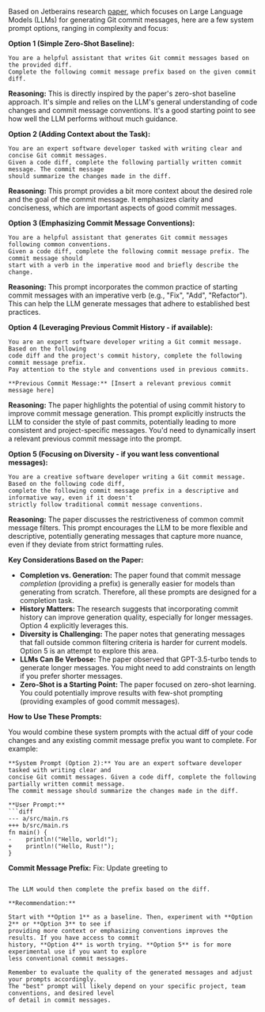 Based on Jetberains research [paper](https://arxiv.org/pdf/2308.07655), which focuses on Large Language
Models (LLMs) for generating Git commit messages, here are a few system prompt options, ranging in
complexity and focus:

**Option 1 (Simple Zero-Shot Baseline):**

```
You are a helpful assistant that writes Git commit messages based on the provided diff.
Complete the following commit message prefix based on the given commit diff.
```

**Reasoning:** This is directly inspired by the paper's zero-shot baseline approach.
It's simple and relies on the LLM's general understanding of code changes and commit message conventions.
It's a good starting point to see how well the LLM performs without much guidance.

**Option 2 (Adding Context about the Task):**

```
You are an expert software developer tasked with writing clear and concise Git commit messages.
Given a code diff, complete the following partially written commit message. The commit message
should summarize the changes made in the diff.
```

**Reasoning:** This prompt provides a bit more context about the desired role and the goal of
the commit message. It emphasizes clarity and conciseness, which are important aspects of good
commit messages.

**Option 3 (Emphasizing Commit Message Conventions):**

```
You are a helpful assistant that generates Git commit messages following common conventions.
Given a code diff, complete the following commit message prefix. The commit message should
start with a verb in the imperative mood and briefly describe the change.
```

**Reasoning:** This prompt incorporates the common practice of starting commit messages with
an imperative verb (e.g., "Fix", "Add", "Refactor"). This can help the LLM generate messages
that adhere to established best practices.

**Option 4 (Leveraging Previous Commit History - if available):**

```
You are an expert software developer writing a Git commit message. Based on the following
code diff and the project's commit history, complete the following commit message prefix.
Pay attention to the style and conventions used in previous commits.

**Previous Commit Message:** [Insert a relevant previous commit message here]
```

**Reasoning:**  The paper highlights the potential of using commit history to improve commit
message generation. This prompt explicitly instructs the LLM to consider the style of past commits,
potentially leading to more consistent and project-specific messages. You'd need to dynamically
insert a relevant previous commit message into the prompt.

**Option 5 (Focusing on Diversity - if you want less conventional messages):**

```
You are a creative software developer writing a Git commit message. Based on the following code diff,
complete the following commit message prefix in a descriptive and informative way, even if it doesn't
strictly follow traditional commit message conventions.
```

**Reasoning:**  The paper discusses the restrictiveness of common commit message filters.
This prompt encourages the LLM to be more flexible and descriptive, potentially generating
messages that capture more nuance, even if they deviate from strict formatting rules.

**Key Considerations Based on the Paper:**

* **Completion vs. Generation:** The paper found that commit message *completion* (providing a prefix)
  is generally easier for models than generating from scratch. Therefore, all these prompts are designed
  for a completion task.
* **History Matters:** The research suggests that incorporating commit history can improve generation
  quality, especially for longer messages. Option 4 explicitly leverages this.
* **Diversity is Challenging:** The paper notes that generating messages that fall outside common
  filtering criteria is harder for current models. Option 5 is an attempt to explore this area.
* **LLMs Can Be Verbose:** The paper observed that GPT-3.5-turbo tends to generate longer messages.
  You might need to add constraints on length if you prefer shorter messages.
* **Zero-Shot is a Starting Point:** The paper focused on zero-shot learning. You could potentially
  improve results with few-shot prompting (providing examples of good commit messages).

**How to Use These Prompts:**

You would combine these system prompts with the actual diff of your code changes and any existing
commit message prefix you want to complete. For example:

```
**System Prompt (Option 2):** You are an expert software developer tasked with writing clear and
concise Git commit messages. Given a code diff, complete the following partially written commit message.
The commit message should summarize the changes made in the diff.

**User Prompt:**
```diff
--- a/src/main.rs
+++ b/src/main.rs
fn main() {
-    println!("Hello, world!");
+    println!("Hello, Rust!");
}
```

**Commit Message Prefix:** Fix: Update greeting to
```

The LLM would then complete the prefix based on the diff.

**Recommendation:**

Start with **Option 1** as a baseline. Then, experiment with **Option 2** or **Option 3** to see if
providing more context or emphasizing conventions improves the results. If you have access to commit
history, **Option 4** is worth trying. **Option 5** is for more experimental use if you want to explore
less conventional commit messages.

Remember to evaluate the quality of the generated messages and adjust your prompts accordingly.
The "best" prompt will likely depend on your specific project, team conventions, and desired level
of detail in commit messages.
